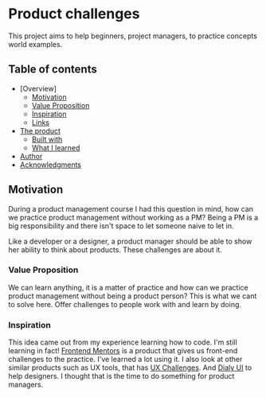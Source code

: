 # Product challenges

This project aims to help beginners, project managers, to practice concepts world examples.

## Table of contents

- [Overview]
  - [Motivation](#motivation)
  - [Value Proposition](#value-proposition)
  - [Inspiration](#inspiration)
  - [Links](#links)
- [The product](#)
  - [Built with](#built-with)
  - [What I learned](#what-i-learned)
- [Author](#author)
- [Acknowledgments](#acknowledgments)

## Motivation

During a product management course I had this question in mind, how can we practice product management without working as a PM?
Being a PM is a big responsibility and there isn't space to let someone naive to let in.

Like a developer or a designer, a product manager should be able to show her ability to think about products. These challenges are about it.

### Value Proposition

We can learn anything, it is a matter of practice and how can we practice product management without being a product person? This is what we cant to solve here.
Offer challenges to people work with and learn by doing.

### Inspiration

This idea came out from my experience learning how to code. I'm still learning in fact!
[Frontend Mentors](https://www.frontendmentor.io/) is a product that gives us front-end challenges to the practice. I've learned a lot using it.
I also look at other similar products such as UX tools, that has [UX Challenges](https://uxtools.co/challenges/). And [Dialy UI](https://www.dailyui.co/) to help designers.
I thought that is the time to do something for product managers.
